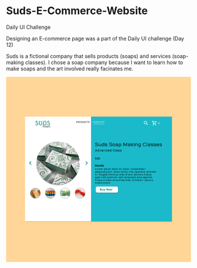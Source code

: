 # Suds-E-Commerce-Website
Daily UI Challenge

Designing an E-commerce page was a part of the Daily UI challenge (Day 12)

Suds is a fictional company that sells products (soaps) and services (soap-making classes).
I chose a soap company because I want to learn how to make soaps and the art involved really facinates me.

![Suds E-commerce Webpage](https://github.com/ChristabelA/Suds-E-Commerce-Website/blob/master/Suds%20E-commerce%20.png)
